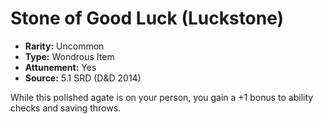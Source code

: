 # Stone of Good Luck (Luckstone)

- **Rarity:** Uncommon
- **Type:** Wondrous Item
- **Attunement:** Yes
- **Source:** 5.1 SRD (D&D 2014)

While this polished agate is on your person, you gain a +1 bonus to ability checks and saving throws.
